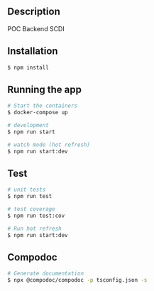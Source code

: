 ## Description

POC Backend SCDI 

## Installation

```bash
$ npm install
```

## Running the app
```bash
# Start the containers
$ docker-compose up

# development
$ npm run start

# watch mode (hot refresh)
$ npm run start:dev
```

## Test

```bash
# unit tests
$ npm run test

# test coverage
$ npm run test:cov

# Run hot refresh
$ npm run start:dev
```

## Compodoc

```bash
# Generate documentation
$ npx @compodoc/compodoc -p tsconfig.json -s
```